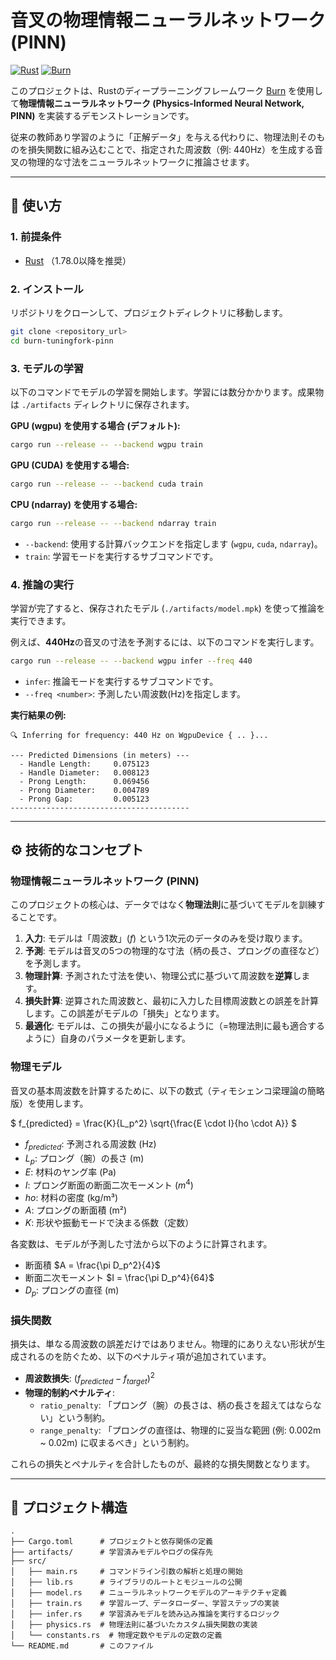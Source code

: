 # 音叉の物理情報ニューラルネットワーク (PINN)

[![Rust](https://img.shields.io/badge/rust-1.78.0+-orange.svg)](https://www.rust-lang.org/)
[![Burn](https://img.shields.io/badge/burn-0.17.1-blue.svg)](https://burn.dev/)

このプロジェクトは、Rustのディープラーニングフレームワーク [Burn](https://burn.dev/) を使用して**物理情報ニューラルネットワーク (Physics-Informed Neural Network, PINN)** を実装するデモンストレーションです。

従来の教師あり学習のように「正解データ」を与える代わりに、物理法則そのものを損失関数に組み込むことで、指定された周波数（例: 440Hz）を生成する音叉の物理的な寸法をニューラルネットワークに推論させます。

---

## 🚀 使い方

### 1. 前提条件

* [Rust](https://www.rust-lang.org/tools/install) （1.78.0以降を推奨）

### 2. インストール

リポジトリをクローンして、プロジェクトディレクトリに移動します。

```bash
git clone <repository_url>
cd burn-tuningfork-pinn
```

### 3. モデルの学習

以下のコマンドでモデルの学習を開始します。学習には数分かかります。成果物は `./artifacts` ディレクトリに保存されます。

**GPU (wgpu) を使用する場合 (デフォルト):**

```bash
cargo run --release -- --backend wgpu train
```

**GPU (CUDA) を使用する場合:**

```bash
cargo run --release -- --backend cuda train
```

**CPU (ndarray) を使用する場合:**

```bash
cargo run --release -- --backend ndarray train
```

* `--backend`: 使用する計算バックエンドを指定します (`wgpu`, `cuda`, `ndarray`)。
* `train`: 学習モードを実行するサブコマンドです。

### 4. 推論の実行

学習が完了すると、保存されたモデル (`./artifacts/model.mpk`) を使って推論を実行できます。

例えば、**440Hz**の音叉の寸法を予測するには、以下のコマンドを実行します。

```bash
cargo run --release -- --backend wgpu infer --freq 440
```

* `infer`: 推論モードを実行するサブコマンドです。
* `--freq <number>`: 予測したい周波数(Hz)を指定します。

**実行結果の例:**

```
🔍 Inferring for frequency: 440 Hz on WgpuDevice { .. }...

--- Predicted Dimensions (in meters) ---
  - Handle Length:     0.075123
  - Handle Diameter:   0.008123
  - Prong Length:      0.069456
  - Prong Diameter:    0.004789
  - Prong Gap:         0.005123
----------------------------------------
```

---

## ⚙️ 技術的なコンセプト

### 物理情報ニューラルネットワーク (PINN)

このプロジェクトの核心は、データではなく**物理法則**に基づいてモデルを訓練することです。

1.  **入力**: モデルは「周波数」($f$) という1次元のデータのみを受け取ります。
2.  **予測**: モデルは音叉の5つの物理的な寸法（柄の長さ、プロングの直径など）を予測します。
3.  **物理計算**: 予測された寸法を使い、物理公式に基づいて周波数を**逆算**します。
4.  **損失計算**: 逆算された周波数と、最初に入力した目標周波数との誤差を計算します。この誤差がモデルの「損失」となります。
5.  **最適化**: モデルは、この損失が最小になるように（=物理法則に最も適合するように）自身のパラメータを更新します。

### 物理モデル

音叉の基本周波数を計算するために、以下の数式（ティモシェンコ梁理論の簡略版）を使用します。

$
f_{predicted} = \frac{K}{L_p^2} \sqrt{\frac{E \cdot I}{ho \cdot A}}
$

-   $f_{predicted}$: 予測される周波数 (Hz)
-   $L_p$: プロング（腕）の長さ (m)
-   $E$: 材料のヤング率 (Pa)
-   $I$: プロング断面の断面二次モーメント ($m^4$)
-   $ho$: 材料の密度 (kg/m³)
-   $A$: プロングの断面積 (m²)
-   $K$: 形状や振動モードで決まる係数（定数）

各変数は、モデルが予測した寸法から以下のように計算されます。

-   断面積 $A = \frac{\pi D_p^2}{4}$
-   断面二次モーメント $I = \frac{\pi D_p^4}{64}$
-   $D_p$: プロングの直径 (m)

### 損失関数

損失は、単なる周波数の誤差だけではありません。物理的にありえない形状が生成されるのを防ぐため、以下のペナルティ項が追加されています。

*   **周波数損失**: $(f_{predicted} - f_{target})^2$
*   **物理的制約ペナルティ**:
    *   `ratio_penalty`: 「プロング（腕）の長さは、柄の長さを超えてはならない」という制約。
    *   `range_penalty`: 「プロングの直径は、物理的に妥当な範囲 (例: 0.002m ~ 0.02m) に収まるべき」という制約。

これらの損失とペナルティを合計したものが、最終的な損失関数となります。

---

## 📂 プロジェクト構造

```
.
├── Cargo.toml      # プロジェクトと依存関係の定義
├── artifacts/      # 学習済みモデルやログの保存先
├── src/
│   ├── main.rs     # コマンドライン引数の解析と処理の開始
│   ├── lib.rs      # ライブラリのルートとモジュールの公開
│   ├── model.rs    # ニューラルネットワークモデルのアーキテクチャ定義
│   ├── train.rs    # 学習ループ、データローダー、学習ステップの実装
│   ├── infer.rs    # 学習済みモデルを読み込み推論を実行するロジック
│   ├── physics.rs  # 物理法則に基づいたカスタム損失関数の実装
│   └── constants.rs  # 物理定数やモデルの定数の定義
└── README.md       # このファイル
```

